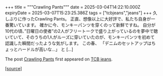 +++
title = """Crawling Pants"""
date = 2025-03-04T14:22:10.000Z
expiryDate = 2025-03-07T15:23:25.386Z
tags = ["tcbjeans","jeans"]
+++
久しぶりに作ったCrawling Pants。 正直、想像以上に大好評で、私たち自身が一番驚いています。 確かに今、モンキーパンツを穿くのって新鮮ですね。 自分が10代の頃、”日曜日の使者”の2人がフリートークで盛り上がっているのを夢中で聴いていて、そのうちの1人がルーズに穿いていたのが、モンキーパンツを初めて認識した瞬間だったような気がします。 この春、 「デニムのセットアップはちょっとハードルが高いな…」 と \[…\]

The post [Crawling Pants](http://tcbjeans.com/2025/03/04/51492) first appeared on [TCB jeans](http://tcbjeans.com).

[[source]](http://tcbjeans.com/2025/03/04/51492)
